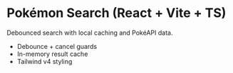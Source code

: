 # Pokémon Search (React + Vite + TS)

Debounced search with local caching and PokéAPI data.

- Debounce + cancel guards
- In-memory result cache
- Tailwind v4 styling
